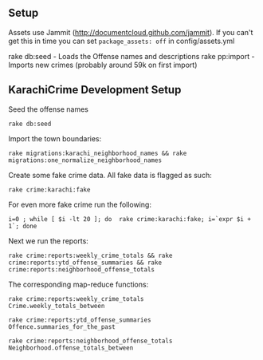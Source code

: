 ## Setup

Assets use Jammit (http://documentcloud.github.com/jammit).  If you can't get this in time you can 
set `package_assets: off` in config/assets.yml

rake db:seed - Loads the Offense names and descriptions
rake pp:import - Imports new crimes (probably around 59k on first import)

## KarachiCrime Development Setup

Seed the offense names

    rake db:seed

Import the town boundaries:

    rake migrations:karachi_neighborhood_names && rake migrations:one_normalize_neighborhood_names

Create some fake crime data. All fake data is flagged as such:

    rake crime:karachi:fake

For even more fake crime run the following:

    i=0 ; while [ $i -lt 20 ]; do  rake crime:karachi:fake; i=`expr $i + 1`; done

Next we run the reports:

    rake crime:reports:weekly_crime_totals && rake crime:reports:ytd_offense_summaries && rake crime:reports:neighborhood_offense_totals

The corresponding map-reduce functions:

    rake crime:reports:weekly_crime_totals
    Crime.weekly_totals_between

    rake crime:reports:ytd_offense_summaries
    Offence.summaries_for_the_past

    rake crime:reports:neighborhood_offense_totals
    Neighborhood.offense_totals_between
